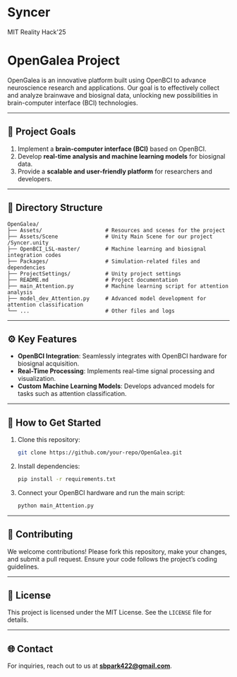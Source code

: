 # Syncer
MIT Reality Hack'25


# OpenGalea Project

OpenGalea is an innovative platform built using OpenBCI to advance neuroscience research and applications. Our goal is to effectively collect and analyze brainwave and biosignal data, unlocking new possibilities in brain-computer interface (BCI) technologies.

---

## 📌 **Project Goals**
1. Implement a **brain-computer interface (BCI)** based on OpenBCI.
2. Develop **real-time analysis and machine learning models** for biosignal data.
3. Provide a **scalable and user-friendly platform** for researchers and developers.

---

## 📂 **Directory Structure**

```
OpenGalea/
├── Assets/                    # Resources and scenes for the project
├── Assets/Scene               # Unity Main Scene for our project
/Syncer.unity
├── OpenBCI_LSL-master/        # Machine learning and biosignal integration codes
├── Packages/                  # Simulation-related files and dependencies
├── ProjectSettings/           # Unity project settings
├── README.md                  # Project documentation
├── main_Attention.py          # Machine learning script for attention analysis
├── model_dev_Attention.py     # Advanced model development for attention classification
└── ...                        # Other files and logs
```

---

## ⚙️ **Key Features**
- **OpenBCI Integration**: Seamlessly integrates with OpenBCI hardware for biosignal acquisition.
- **Real-Time Processing**: Implements real-time signal processing and visualization.
- **Custom Machine Learning Models**: Develops advanced models for tasks such as attention classification.

---

## 🚀 **How to Get Started**
1. Clone this repository:
   ```bash
   git clone https://github.com/your-repo/OpenGalea.git
   ```
2. Install dependencies:
   ```bash
   pip install -r requirements.txt
   ```
3. Connect your OpenBCI hardware and run the main script:
   ```bash
   python main_Attention.py
   ```

---

## 🤝 **Contributing**
We welcome contributions! Please fork this repository, make your changes, and submit a pull request. Ensure your code follows the project’s coding guidelines.

---

## 📄 **License**
This project is licensed under the MIT License. See the `LICENSE` file for details.

---

## 🌐 **Contact**
For inquiries, reach out to us at **[sbpark422@gmail.com](mailto:sbpark422@gmail.com)**.
